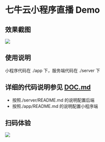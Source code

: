 # 七牛云小程序直播 Demo

## 效果截图
![](http://7xn38i.com1.z0.glb.clouddn.com/wapp/demo.jpg)

## 使用说明
小程序代码在 ./app 下，服务端代码在 ./server 下

## 详细的代码说明参见 [DOC.md](./app/DOC.md)

* 按照./server/README.md 的说明配置后端
* 按照./app/README.md 的说明配置小程序端 

## 扫码体验
![](http://7xn38i.com1.z0.glb.clouddn.com/wapp/gh_1c201fa8194f_430.jpg)
